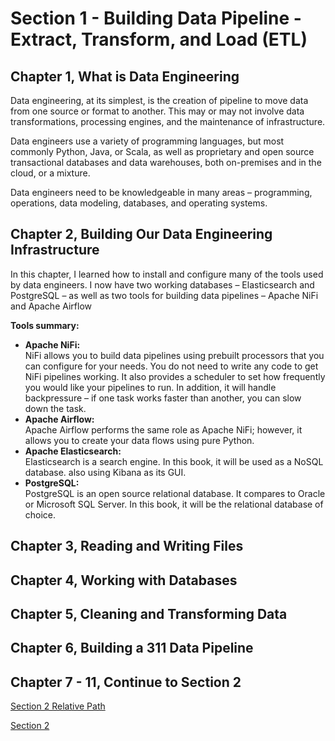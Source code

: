 # Section 1 - Building Data Pipeline - Extract, Transform, and Load (ETL)

## Chapter 1, What is Data Engineering
Data engineering, at its simplest, is the creation of pipeline to move data from one source or format to another. This may or may not involve data transformations, processing 
engines, and the maintenance of infrastructure. 

Data engineers use a variety of programming languages, but most commonly Python, 
Java, or Scala, as well as proprietary and open source transactional databases and data 
warehouses, both on-premises and in the cloud, or a mixture.

Data engineers need to 
be knowledgeable in many areas – programming, operations, data modeling, databases, 
and operating systems.

## Chapter 2, Building Our Data Engineering Infrastructure
In this chapter, I learned how to install and configure many of the tools used by data 
engineers. I now have two working databases – Elasticsearch and PostgreSQL – as well as two tools for building data pipelines – Apache NiFi and Apache Airflow

**Tools summary:**
* **Apache NiFi:** <br>
  NiFi allows you to build data pipelines using prebuilt processors that you can configure for your needs. You do not need to write any code to get NiFi pipelines working. It also provides a scheduler to set how frequently you would like your pipelines to run. In addition, it will handle backpressure – if one task works faster than another, you can slow down the task.
* **Apache Airflow:** <br>
  Apache Airflow performs the same role as Apache NiFi; however, it allows you to create your data flows using pure Python.
* **Apache Elasticsearch:** <br>
  Elasticsearch is a search engine. In this book, it will be used as a NoSQL database. also using Kibana as its GUI.
* **PostgreSQL:** <br>
  PostgreSQL is an open source relational database. It compares to Oracle or Microsoft SQL Server. In this book, it will be the relational database of choice.
## Chapter 3, Reading and Writing Files

## Chapter 4, Working with Databases

## Chapter 5, Cleaning and Transforming Data

## Chapter 6, Building a 311 Data Pipeline

## Chapter 7 - 11, Continue to Section 2
[Section 2 Relative Path](data-engineering-with-python-book-learning-journey/blob/main/section%202/README.md)

[Section 2](https://github.com/agungatd/data-engineering-with-python-book-learning-journey/blob/main/section%202/README.md)